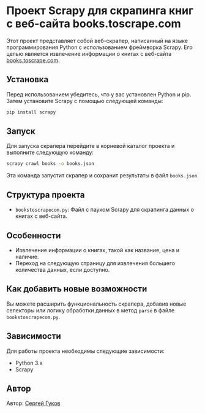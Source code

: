 # Проект Scrapy для скрапинга книг с веб-сайта books.toscrape.com

Этот проект представляет собой веб-скрапер, написанный на языке программирования Python с использованием фреймворка Scrapy. Его целью является извлечение информации о книгах с веб-сайта [books.toscrape.com](http://books.toscrape.com/).

## Установка

Перед использованием убедитесь, что у вас установлен Python и pip. Затем установите Scrapy с помощью следующей команды:

```bash
pip install scrapy
```

## Запуск

Для запуска скрапера перейдите в корневой каталог проекта и выполните следующую команду:

```bash
scrapy crawl books -o books.json
```

Эта команда запустит скрапер и сохранит результаты в файл `books.json`.

## Структура проекта

- `bookstoscrapecom.py`: Файл с пауком Scrapy для скрапинга данных о книгах с веб-сайта.

## Особенности

- Извлечение информации о книгах, такой как название, цена и наличие.
- Переход на следующую страницу для извлечения большего количества данных, если доступно.

## Как добавить новые возможности

Вы можете расширить функциональность скрапера, добавив новые селекторы или логику обработки данных в метод `parse` в файле `bookstoscrapecom.py`.

## Зависимости

Для работы проекта необходимы следующие зависимости:

- Python 3.x
- Scrapy

## Автор

Автор: [Сергей Гуков](https://github.com/eghrthrjdtsed)


